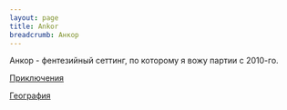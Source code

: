 ```yaml
---
layout: page
title: Ankor
breadcrumb: Анкор
---
```


Анкор - фентезийный сеттинг, по которому я вожу партии с 2010-го.

[Приключения](/ankor/adventures.md)

[География](/ankor/geography/index.md)
